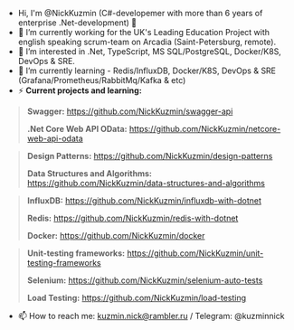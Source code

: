 - Hi, I'm @NickKuzmin (C#-developemer with more than 6 years of enterprise .Net-development) 👋
- 🔭 I’m currently working for the UK's Leading Education Project with english speaking scrum-team on Arcadia (Saint-Petersburg, remote).
- 👀 I’m interested in .Net, TypeScript, MS SQL/PostgreSQL, Docker/K8S, DevOps & SRE.
- 🌱 I’m currently learning - Redis/InfluxDB, Docker/K8S, DevOps & SRE (Grafana/Prometheus/RabbitMq/Kafka & etc)
- ⚡ **Current projects and learning:**

> **Swagger:** https://github.com/NickKuzmin/swagger-api
>
> **.Net Core Web API OData:** https://github.com/NickKuzmin/netcore-web-api-odata

> **Design Patterns:** https://github.com/NickKuzmin/design-patterns
> 
> **Data Structures and Algorithms:** https://github.com/NickKuzmin/data-structures-and-algorithms

> **InfluxDB:** https://github.com/NickKuzmin/influxdb-with-dotnet
> 
> **Redis:** https://github.com/NickKuzmin/redis-with-dotnet
> 
> **Docker:** https://github.com/NickKuzmin/docker

> **Unit-testing frameworks:** https://github.com/NickKuzmin/unit-testing-frameworks
> 
> **Selenium:** https://github.com/NickKuzmin/selenium-auto-tests
> 
> **Load Testing:** https://github.com/NickKuzmin/load-testing

- 📫 How to reach me: kuzmin.nick@rambler.ru / Telegram: @kuzminnick

<!--
**NickKuzmin/NickKuzmin** is a ✨ _special_ ✨ repository because its `README.md` (this file) appears on your GitHub profile.

Here are some ideas to get you started:

- 🔭 I’m currently working on ...
- 🌱 I’m currently learning ...
- 👯 I’m looking to collaborate on ...
- 🤔 I’m looking for help with ...
- 💬 Ask me about ...
- 📫 How to reach me: ...
- 😄 Pronouns: ...
- ⚡ Fun fact: ...
-->
